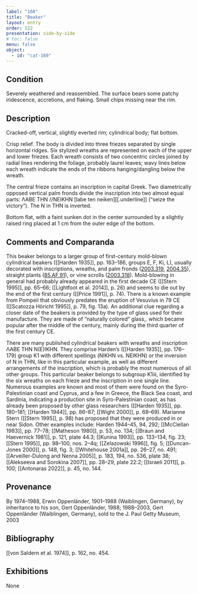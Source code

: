 ```yaml
---
label: "160"
title: "Beaker"
layout: entry
order: 522
presentation: side-by-side
# toc: false
menu: false
object:
  - id: "cat-160"
---
```


## Condition

Severely weathered and reassembled. The surface bears some patchy iridescence, accretions, and flaking. Small chips missing near the rim.

## Description

Cracked-off, vertical, slightly everted rim; cylindrical body; flat bottom.

Crisp relief. The body is divided into three friezes separated by single horizontal ridges. Six stylized wreaths are represented on each of the upper and lower friezes. Each wreath consists of two concentric circles joined by radial lines rendering the foliage, probably laurel leaves; wavy lines below each wreath indicate the ends of the ribbons hanging/dangling below the wreath.

The central frieze contains an inscription in capital Greek. Two diametrically opposed vertical palm fronds divide the inscription into two almost equal parts: ΛΑΒΕ ΤΗΝ //ΝΕΙΚΗΝ [labe ten neiken][[.underline]] (“seize the victory”). The Ν in ΤΗΝ is inverted.

Bottom flat, with a faint sunken dot in the center surrounded by a slightly raised ring placed at 1 cm from the outer edge of the bottom.

## Comments and Comparanda

This beaker belongs to a larger group of first-century mold-blown cylindrical beakers ([[Harden 1935]], pp. 163–186, groups E, F, Ki, L), usually decorated with inscriptions, wreaths, and palm fronds ([2003.319](#num), [2004.35](#num)), straight plants ([85.AF.91](#num)), or vine scrolls ([2003.318](#num)). Mold-blowing in general had probably already appeared in the first decade CE ([[Stern 1995]], pp. 65–66; [[Lightfoot et al. 2014]], p. 26) and seems to die out by the end of the first century ([[Price 1991]], p. 74). There is a known example from Pompeii that obviously predates the eruption of Vesuvius in 79 CE ([[Scatozza Höricht 1995]], p. 79, fig. 13a). An additional clue regarding a closer date of the beakers is provided by the type of glass used for their manufacture. They are made of “naturally colored” glass,. which became popular after the middle of the century, mainly during the third quarter of the first century CE.

There are many published cylindrical beakers with wreaths and inscription ΛΑΒΕ ΤΗΝ Ν(Ε)ΙΚΗΝ. They comprise Harden’s ([[Harden 1935]], pp. 176–179) group K1 with different spellings (ΝΙΚΗΝ vs. ΝΕΙΚΗΝ) or the inversion of Ν in ΤΗΝ, like in this particular example, as well as different arrangements of the inscription, which is probably the most numerous of all other groups. This particular beaker belongs to subgroup K1iii, identified by the six wreaths on each frieze and the inscription in one single line. Numerous examples are known and most of them were found on the Syro-Palestinian coast and Cyprus, and a few in Greece, the Black Sea coast, and Sardinia, indicating a production site in Syro-Palestinian coast, as has already been proposed by other glass researchers ([[Harden 1935]], pp. 180–181; [[Harden 1944]], pp. 86–87; [[Wight 2000]], p. 68–69). Marianne Stern ([[Stern 1995]], p. 98) has proposed that they were produced in or near Sidon. Other examples include: Harden 1944–45, 94, 292; [[McClellan 1983]], pp. 77–78; [[Matheson 1980]], p. 53, no. 134; [[Braun and Haevernick 1981]], p. 121, plate 44.3; [[Kunina 1993]], pp. 133–134, fig. 23; [[Stern 1995]], pp. 98–100, nos. 2–4q; [[Zelazowski 1996]], fig. 5; [[Duncan-Jones 2000]], p. 148, fig. 3; [[Whitehouse 2001a]], pp. 26–27, no. 491; [[Arveiller-Dulong and Nenna 2005]], p. 183, 194, no. 536, plate 38; [[Alekseeva and Sorokina 2007]], pp. 28–29, plate 22:2; [[Israeli 2011]], p. 100; [[Antonaras 2022]], p. 45, no. 144.

## Provenance

By 1974–1988, Erwin Oppenländer, 1901–1988 (Waiblingen, Germany), by inheritance to his son, Gert Oppenländer, 1988; 1988–2003, Gert Oppenländer (Waiblingen, Germany), sold to the J. Paul Getty Museum, 2003

## Bibliography

[[von Saldern et al. 1974]], p. 162, no. 454.

## Exhibitions

None